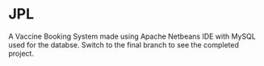 # JPL
A Vaccine Booking System made using Apache Netbeans IDE with MySQL used for the databse.
Switch to the final branch to see the completed project.
